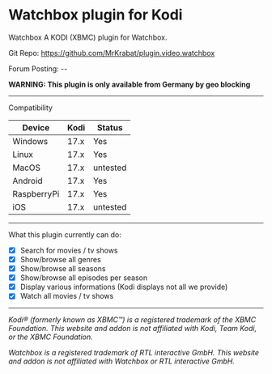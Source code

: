 # Watchbox plugin for Kodi

Watchbox
A KODI (XBMC) plugin for Watchbox.

Git Repo: https://github.com/MrKrabat/plugin.video.watchbox

Forum Posting: --

**WARNING: This plugin is only available from Germany by geo blocking**
***

Compatibility

| Device  | Kodi | Status |
| ------------- | ------------- | ------------- |
| Windows | 17.x  | Yes  |
| Linux | 17.x  | Yes  |
| MacOS | 17.x  | untested  |
| Android | 17.x  | Yes  |
| RaspberryPi | 17.x  | Yes  |
| iOS | 17.x  | untested  |
***

What this plugin currently can do:
- [x] Search for movies / tv shows
- [x] Show/browse all genres
- [x] Show/browse all seasons
- [x] Show/browse all episodes per season
- [x] Display various informations (Kodi displays not all we provide)
- [x] Watch all movies / tv shows
***

_Kodi® (formerly known as XBMC™) is a registered trademark of the XBMC Foundation.
This website and addon is not affiliated with Kodi, Team Kodi, or the XBMC Foundation._

_Watchbox is a registered trademark of RTL interactive GmbH.
This website and addon is not affiliated with Watchbox or RTL interactive GmbH._